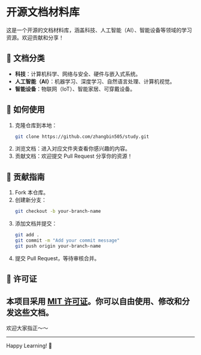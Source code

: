 
# 开源文档材料库

这是一个开源的文档材料库，涵盖科技、人工智能（AI）、智能设备等领域的学习资源。欢迎贡献和分享！

## 📂 文档分类

- **科技**：计算机科学、网络与安全、硬件与嵌入式系统。
- **人工智能（AI）**：机器学习、深度学习、自然语言处理、计算机视觉。
- **智能设备**：物联网（IoT）、智能家居、可穿戴设备。

## 🚀 如何使用

1. 克隆仓库到本地：
   ```bash
   git clone https://github.com/zhangbin505/study.git
   ```
2. 浏览文档：进入对应文件夹查看你感兴趣的内容。
3. 贡献文档：欢迎提交 Pull Request 分享你的资源！

## 🤝 贡献指南

1. Fork 本仓库。
2. 创建新分支：
   ```bash
   git checkout -b your-branch-name
   ```
3. 添加文档并提交：
   ```bash
   git add .
   git commit -m "Add your commit message"
   git push origin your-branch-name
   ```
4. 提交 Pull Request，等待审核合并。

## 📜 许可证

本项目采用 [MIT 许可证](LICENSE)。你可以自由使用、修改和分发这些文档。
---
欢迎大家指正～～

---

Happy Learning! 🚀
```
